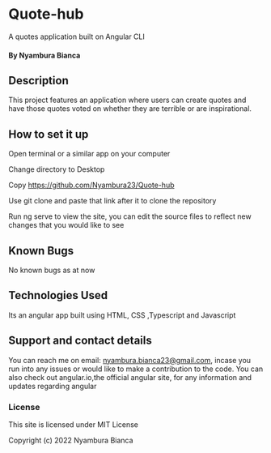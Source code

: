 # Quote-hub
A quotes application built on Angular CLI

#### By Nyambura Bianca

## Description
This project features an application where users can create quotes and have those quotes voted on whether they are terrible or are inspirational.

## How to set it up
Open terminal or a similar app on your computer

Change directory to Desktop

Copy https://github.com/Nyambura23/Quote-hub

Use git clone and paste that link after it to clone the repository

Run ng serve to view the site, you can edit the source files to reflect new changes that you would like to see

## Known Bugs
No known bugs as at now

## Technologies Used
Its an angular app built using HTML, CSS ,Typescript and Javascript

## Support and contact details
You can reach me on email: nyambura.bianca23@gmail.com, incase you run into any issues or would like to make a contribution to the code.
You can also check out angular.io,the official angular site, for any information and updates regarding angular

### License
This site is licensed under MIT License

Copyright (c) 2022 Nyambura Bianca
